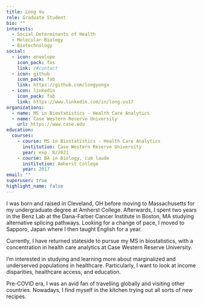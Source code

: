 ```yaml
---
title: Long Vu
role: Graduate Student
bio: ""
interests:
  - Social Determinants of Health
  - Molecular Biology
  - Biotechnology
social:
  - icon: envelope
    icon_pack: fas
    link: /#contact
  - icon: github
    icon_pack: fab
    link: https://github.com/longyongx
  - icon: linkedin
    icon_pack: fab
    link: https://www.linkedin.com/in/long-vu17
organizations:
  - name: MS in Biostatistics - Health Care Analytics
  - name: Case Western Reserve University
    url: https://www.case.edu
education:
  courses:
    - course: MS in Biostatistics - Health Care Analytics
      institution: Case Western Reserve University
      year: exp. 8/2021
    - course: BA in Biology, cum laude
      institution: Amherst College
      year: 2017
email: ""
superuser: true
highlight_name: false
---
```

I was born and raised in Cleveland, OH before moving to Massachusetts for my undergraduate degree at Amherst College. Afterwards, I spent two years in the Benz Lab at the Dana-Farber Cancer Institute in Boston, MA studying alternative splicing pathways. Looking for a change of pace, I moved to Sapporo, Japan where I then taught English for a year.

Currently, I have returned stateside to pursue my MS in biostatistics, with a concentration in health care analytics at Case Western Reserve University.

I’m interested in studying and learning more about marginalized and underserved populations in healthcare. Particularly, I want to look at income disparities, healthcare access, and education.

Pre-COVID era, I was an avid fan of travelling globally and visiting other countries. Nowadays, I find myself in the kitchen trying out all sorts of new recipes.
